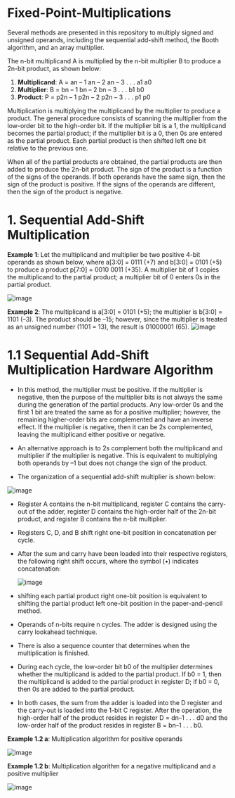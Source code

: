 # Fixed-Point-Multiplications
Several methods are presented in this repository to multiply signed and unsigned operands, including the sequential add-shift method, the Booth algorithm, and an array multiplier.

The n-bit multiplicand A is multiplied by the n-bit multiplier B to produce a 2n-bit product, as shown below:

1. **Multiplicand**: A = an  – 1 an  – 2 an  – 3 . . . a1 a0
2. **Multiplier**:   B = bn  – 1 bn  – 2 bn  – 3 . . . b1 b0
3. **Product**:      P = p2n – 1 p2n – 2 p2n – 3 . . . p1 p0

Multiplication is multiplying the multiplicand by the multiplier to produce a product. The general procedure consists of scanning the multiplier from the low-order bit to the high-order bit. If the multiplier bit is a 1, the multiplicand becomes the partial product; if the multiplier bit is a 0, then 0s are entered as the partial product. Each partial product is then shifted left one bit relative to the previous one.

When all of the partial products are obtained, the partial products are then added to produce the 2n-bit product. The sign of the product is a function of the signs of the operands. If both operands have the same sign, then the sign of the product is positive. If the signs of the operands are different, then the sign of the product is negative.

# 1. Sequential Add-Shift Multiplication
 **Example 1**: Let the multiplicand and multiplier be two positive 4-bit operands as shown below, where a[3:0] = 0111 (+7) and b[3:0] = 0101 (+5) to produce a product p[7:0] = 0010 0011 (+35). A multiplier bit of 1 copies the multiplicand to the partial product; a multiplier bit of 0 enters 0s in the partial product.
 
 ![image](https://github.com/MahmouodMagdi/Fixed-Point-Multiplications/assets/72949261/b8fad753-7c3d-4a60-b825-6dae91352614)

 
**Example 2**: The multiplicand is a[3:0] = 0101 (+5); the multiplier is b[3:0] = 1101 (–3). The product should be –15; however, since the multiplier is treated as an unsigned number (1101 = 13), the result is 01000001 (65).
![image](https://github.com/MahmouodMagdi/Fixed-Point-Multiplications/assets/72949261/ae1a4fa3-51b5-4e6d-ab95-162a5686da24)


# 1.1  Sequential Add-Shift Multiplication Hardware Algorithm
* In this method, the multiplier must be positive. If the multiplier is negative, then the purpose of the multiplier bits is not always the same during the generation of the partial products. Any low-order 0s and the first 1 bit are treated the same as for a positive multiplier; however, the remaining higher-order bits are complemented and have an inverse effect. If the multiplier is negative, then it can be 2s complemented, leaving the multiplicand either positive or negative. 

* An alternative approach is to 2s complement both the multiplicand and multiplier if the multiplier is negative. This is equivalent to multiplying both operands by –1 but does not change the sign of the product.

* The organization of a sequential add-shift multiplier is shown below:
  
![image](https://github.com/MahmouodMagdi/Fixed-Point-Multiplications/assets/72949261/5fa3d7e9-6453-4f86-8ebc-c2b70481dee9)

* Register A contains the n-bit multiplicand, register C contains the carry-out of the adder, register D contains the high-order half of the 2n-bit product, and register B contains the n-bit multiplier.
* Registers C, D, and B shift right one-bit position in concatenation per cycle.
* After the sum and carry have been loaded into their respective registers, the following right shift occurs, where the symbol (•) indicates concatenation:
  
  ![image](https://github.com/MahmouodMagdi/Fixed-Point-Multiplications/assets/72949261/f11e9b50-9abc-46c8-9598-77d19206f796)

* shifting each partial product right one-bit position is equivalent to shifting the partial product left one-bit position in the paper-and-pencil method.
* Operands of n-bits require n cycles. The adder is designed using the carry lookahead technique.
* There is also a sequence counter that determines when the multiplication is finished.
* During each cycle, the low-order bit b0 of the multiplier determines whether the multiplicand is added to the partial product. If b0 = 1, then the multiplicand is added to the partial product in register D; if b0 = 0, then 0s are added to the partial product.
* In both cases, the sum from the adder is loaded into the D register and the carry-out is loaded into the 1-bit C register. After the operation, the high-order half of the product resides in register D = dn–1 . . . d0 and the low-order half of the product resides in register B = bn–1 . . . b0.

**Example 1.2 a**: Multiplication algorithm for positive operands

![image](https://github.com/MahmouodMagdi/Fixed-Point-Multiplications/assets/72949261/ecd1a874-515b-4964-82c0-55574292c170)


**Example 1.2 b**: Multiplication algorithm for a negative multiplicand and a positive multiplier

![image](https://github.com/MahmouodMagdi/Fixed-Point-Multiplications/assets/72949261/041b8b99-923f-41ad-90d5-9cc2a8e1c160)

